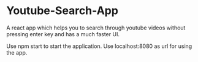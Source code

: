 # Youtube-Search-App
A react app which helps you to search through youtube videos without pressing enter key and has a much faster UI.

Use npm start to start the application.
Use localhost:8080 as url for using the app.
